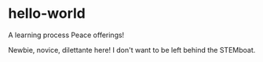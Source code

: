 # hello-world
A learning process
Peace offerings!

Newbie, novice, dilettante here! I don't want to be left behind the STEMboat. 
